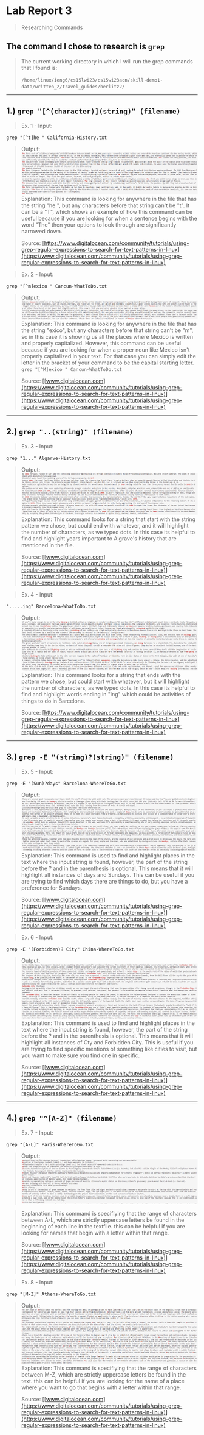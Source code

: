 # Lab Report 3
> Researching Commands

## The command I chose to research is `grep`
> The current working directory in which I will run the grep commands that I found is:
>
>   `/home/linux/ieng6/cs15lwi23/cs15wi23acn/skill-demo1-data/written_2/travel_guides/berlitz2/`
---
## 1.) `grep "[^(character)](string)" (filename)`
> Ex. 1 - Input:
```
grep "[^t]he " California-History.txt
```
> Output: 
![Image](L3-P1.png)
> Explanation: This command is looking for anywhere in the file that has the string "he ", but any characters before that string can't be "t". It can be a "T", which shows an example of how this command can be useful because if you are looking for when a sentence begins with the word "The" then your options to look through are significantly narrowed down.
> 
> Source: [https://www.digitalocean.com/community/tutorials/using-grep-regular-expressions-to-search-for-text-patterns-in-linux](https://www.digitalocean.com/community/tutorials/using-grep-regular-expressions-to-search-for-text-patterns-in-linux)

> Ex. 2 - Input:
```
grep "[^m]exico " Cancun-WhatToDo.txt
```
> Output: 
![Image](L3-P2.png)
> Explanation: This command is looking for anywhere in the file that has the string "exico", but any characters before that string can't be "m", so in this case it is showing us all the places where Mexico is written and properly capitalized. However, this command can be useful because if you are looking for when a proper noun like Mexico isn't properly capitalized in your text. For that case you can simply edit the letter in the bracket of your command to be the capital starting letter. `grep "[^M]exico " Cancun-WhatToDo.txt`
> 
> Source: [[www.digitalocean.com](https://www.digitalocean.com/community/tutorials/using-grep-regular-expressions-to-search-for-text-patterns-in-linux)](https://www.digitalocean.com/community/tutorials/using-grep-regular-expressions-to-search-for-text-patterns-in-linux)
---
## 2.) `grep "..(string)" (filename)`
> Ex. 3 - Input:
```
grep "1..." Algarve-History.txt
```
> Output: 
![Image](L3-P3.png)
> Explanation: This command looks for a string that start with the string pattern we chose, but could end with whatever, and it will highlight the number of characters, as we typed dots. In this case its helpful to find and highlight years important to Algrave's history that are mentioned in the file.
> 
> Source: [[www.digitalocean.com](https://www.digitalocean.com/community/tutorials/using-grep-regular-expressions-to-search-for-text-patterns-in-linux)](https://www.digitalocean.com/community/tutorials/using-grep-regular-expressions-to-search-for-text-patterns-in-linux)

> Ex. 4  - Input:
```
".....ing" Barcelona-WhatToDo.txt
```
> Output: 
![Image](L3-P4.png)
> Explanation: This command looks for a string that ends with the pattern we chose, but could start with whatever, but it will highlight the number of characters, as we typed dots. In this case its helpful to find and highlight words ending in "ing" which could be activities of things to do in Barcelona.
> 
> Source: [https://www.digitalocean.com/community/tutorials/using-grep-regular-expressions-to-search-for-text-patterns-in-linux](https://www.digitalocean.com/community/tutorials/using-grep-regular-expressions-to-search-for-text-patterns-in-linux)

---
## 3.) `grep -E "(string)?(string)" (filename)`
> Ex. 5 - Input:
```
grep -E "(Sun)?days" Barcelona-WhereToGo.txt
```
> Output: 
![Image](L3-P5.png)
> Explanation: This command is used to find and highlight places in the text where the input string is found, however, the part of the string before the ? and in the parenthesis is optional. This means that it will highlight all instances of days and Sundays. This can be useful if you are trying to find which days there are things to do, but you have a preference for Sundays.
> 
> Source: [[www.digitalocean.com](https://www.digitalocean.com/community/tutorials/using-grep-regular-expressions-to-search-for-text-patterns-in-linux)](https://www.digitalocean.com/community/tutorials/using-grep-regular-expressions-to-search-for-text-patterns-in-linux)

> Ex. 6 - Input:
```
grep -E "(Forbidden)? City" China-WhereToGo.txt
```
> Output: 
![Image](L3-P6.png)
> Explanation: This command is used to find and highlight places in the text where the input string is found, however, the part of the string before the ? and in the parenthesis is optional. This means that it will highlight all instances of Cty and Forbidden City. This is useful if you are trying to find specific mentions of something like cities to visit, but you want to make sure you find one in specific.
> 
> Source: [[www.digitalocean.com](https://www.digitalocean.com/community/tutorials/using-grep-regular-expressions-to-search-for-text-patterns-in-linux)](https://www.digitalocean.com/community/tutorials/using-grep-regular-expressions-to-search-for-text-patterns-in-linux)

---
## 4.) `grep "^[A-Z]" (filename) `
> Ex. 7 - Input:
```
grep "[A-L]" Paris-WhereToGo.txt
```
> Output: 
![Image](L3-P7.png)

> Explanation: This command is specifiying that the range of characters between A-L, which are strictly uppercase letters be found in the beginning of each line in the textfile. this can be helpful if you are looking for names that begin with a letter within that range.
> 
> Source: [[www.digitalocean.com](https://www.digitalocean.com/community/tutorials/using-grep-regular-expressions-to-search-for-text-patterns-in-linux)](https://www.digitalocean.com/community/tutorials/using-grep-regular-expressions-to-search-for-text-patterns-in-linux)


> Ex. 8 - Input:
```
grep "[M-Z]" Athens-WhereToGo.txt
```
> Output: 
![Image](L3-P8.png)
> Explanation: This command is specifiying that the range of characters between M-Z, which are strictly uppercase letters be found in the text. this can be helpful if you are looking for the name of a place where you want to go that begins with a letter within that range.
> 
> Source: [[www.digitalocean.com](https://www.digitalocean.com/community/tutorials/using-grep-regular-expressions-to-search-for-text-patterns-in-linux)](https://www.digitalocean.com/community/tutorials/using-grep-regular-expressions-to-search-for-text-patterns-in-linux)
